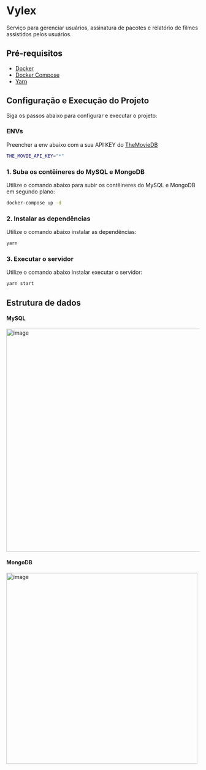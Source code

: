 
# Vylex

Serviço para gerenciar usuários, assinatura de pacotes e relatório de filmes assistidos pelos usuários.

## Pré-requisitos

- [Docker](https://www.docker.com/get-started)
- [Docker Compose](https://docs.docker.com/compose/install/)
- [Yarn](https://classic.yarnpkg.com/en/docs/install/#debian-stable)

## Configuração e Execução do Projeto

Siga os passos abaixo para configurar e executar o projeto:

### ENVs

Preencher a env abaixo com a sua API KEY do [TheMovieDB](https://www.themoviedb.org/settings/api)
```sh
THE_MOVIE_API_KEY="*"
```

### 1. Suba os contêineres do MySQL e MongoDB

Utilize o comando abaixo para subir os contêineres do MySQL e MongoDB em segundo plano:

```sh
docker-compose up -d
```

### 2. Instalar as dependências

Utilize o comando abaixo instalar as dependências:

```sh
yarn
```

### 3. Executar o servidor

Utilize o comando abaixo instalar executar o servidor:

```sh
yarn start
```

## Estrutura de dados

#### MySQL

<img width="581" alt="image" src="https://github.com/user-attachments/assets/4abcb830-8acd-417a-95d0-fe769f18923d">

#### MongoDB

<img width="498" alt="image" src="https://github.com/user-attachments/assets/31bac182-a24f-40ea-b567-74572a6eacfd">

